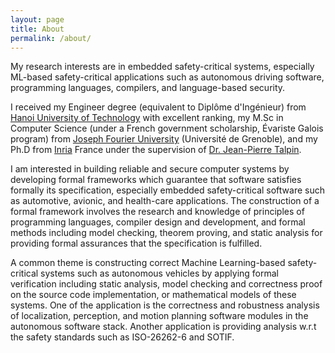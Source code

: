 ```yaml
---
layout: page
title: About
permalink: /about/
---
```


My research interests are in embedded safety-critical systems, especially ML-based safety-critical applications such as autonomous driving software, programming languages, compilers, and language-based security.

I received my Engineer degree (equivalent to Diplôme d'Ingénieur) from 
[Hanoi University of Technology](http://en.hust.edu.vn/home) with excellent ranking, 
my M.Sc in Computer Science (under a French government scholarship, Évariste Galois program) 
from [Joseph Fourier University](https://www.ujf-grenoble.fr/?language=en) 
(Université de Grenoble), and my Ph.D from [Inria](http://www.inria.fr/en/) 
France under the supervision of [Dr. Jean-Pierre Talpin](http://www.irisa.fr/prive/talpin/).

I am interested in building reliable and secure computer systems by developing formal frameworks
which guarantee that software satisfies formally its specification, especially embedded safety-critical
software such as automotive, avionic, and health-care applications. The construction of a formal framework
involves the research and knowledge of principles of programming languages, compiler design and development,
and formal methods including model checking, theorem proving, and static analysis for providing
formal assurances that the specification is fulfilled.

A common theme is constructing correct Machine Learning-based safety-critical systems such as autonomous 
vehicles by applying formal verification including static analysis, model checking and correctness proof 
on the source code implementation, or mathematical models of these systems. One of the application is the 
correctness and robustness analysis of localization, perception, and motion planning software modules in 
the autonomous software stack. Another application is providing analysis w.r.t the safety standards 
such as ISO-26262-6 and SOTIF.
